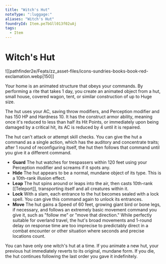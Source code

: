 ```yaml
---
title: "Witch's Hut"
noteType: ":luggage:"
aliases: "Witch's Hut"
foundryId: Item.pe7bGll013f02uAj
tags:
  - Item
---
```


# Witch's Hut
![[pathfinder2e/Feats/zz_asset-files/icons-sundries-books-book-red-exclamation.webp|150]]

Your home is an animated structure that obeys your commands. By performing a rite that takes 1 day, you create an animated object from a hut, small house, covered wagon, tent, or similar construction of up to Huge size.

The hut uses your AC, saving throw modifiers, and Perception modifier and has 150 HP and Hardness 10. It has the construct armor ability, meaning once it's reduced to less than half its Hit Points, or immediately upon being damaged by a critical hit, its AC is reduced by 4 until it is repaired.

The hut can't attack or attempt skill checks. You can give the hut a command as a single action, which has the auditory and concentrate traits; after 1 round of reconfiguring itself, the hut then follows that command until you give it a different command.

*   **Guard** The hut watches for trespassers within 120 feet using your Perception modifier and screams if it spots any.
*   **Hide** The hut appears to be a normal, mundane object of its type. This is a 10th-rank illusion effect.
*   **Leap** The hut spins around or leaps into the air, then casts 10th-rank [[Teleport]], transporting itself and all creatures within it.
*   **Lock** With a slam, each entrance to the hut becomes sealed with a lock spell. You can give this command again to unlock its entrances.
*   **Move** The hut gains a Speed of 60 feet, growing giant bird or bone legs, if necessary, and follows an extremely basic movement command you give it, such as "follow me" or "move that direction." While perfectly suitable for overland travel, the hut's broad movements and 1-round delay on response time are too imprecise to predictably direct in a combat encounter or other situation where seconds and precise locations count.

You can have only one witch's hut at a time. If you animate a new hut, your previous hut immediately reverts to its original, mundane form. If you die, the hut continues following the last order you gave it indefinitely.
